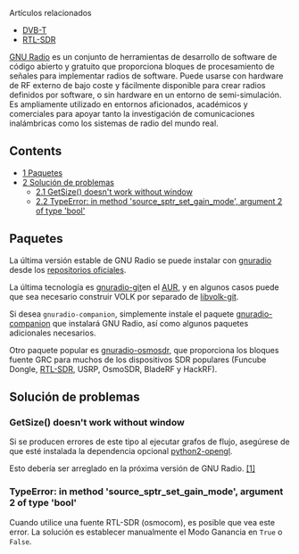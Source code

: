 Artículos relacionados

*   [DVB-T](/index.php/DVB-T "DVB-T")
*   [RTL-SDR](/index.php/RTL-SDR "RTL-SDR")

[GNU Radio](https://wiki.gnuradio.org/index.php/Main_Page) es un conjunto de herramientas de desarrollo de software de código abierto y gratuito que proporciona bloques de procesamiento de señales para implementar radios de software. Puede usarse con hardware de RF externo de bajo coste y fácilmente disponible para crear radios definidos por software, o sin hardware en un entorno de semi-simulación. Es ampliamente utilizado en entornos aficionados, académicos y comerciales para apoyar tanto la investigación de comunicaciones inalámbricas como los sistemas de radio del mundo real.

## Contents

*   [1 Paquetes](#Paquetes)
*   [2 Solución de problemas](#Soluci.C3.B3n_de_problemas)
    *   [2.1 GetSize() doesn't work without window](#GetSize.28.29_doesn.27t_work_without_window)
    *   [2.2 TypeError: in method 'source_sptr_set_gain_mode', argument 2 of type 'bool'](#TypeError:_in_method_.27source_sptr_set_gain_mode.27.2C_argument_2_of_type_.27bool.27)

## Paquetes

La última versión estable de GNU Radio se puede instalar con [gnuradio](https://www.archlinux.org/packages/?name=gnuradio) desde los [repositorios oficiales](/index.php/Official_repositories_(Espa%C3%B1ol) "Official repositories (Español)").

La última tecnología es [gnuradio-git](https://aur.archlinux.org/packages/gnuradio-git/)en el [AUR](/index.php/AUR "AUR"), y en algunos casos puede que sea necesario construir VOLK por separado de [libvolk-git](https://aur.archlinux.org/packages/libvolk-git/).

Si desea `gnuradio-companion`, simplemente instale el paquete [gnuradio-companion](https://www.archlinux.org/packages/?name=gnuradio-companion) que instalará GNU Radio, así como algunos paquetes adicionales necesarios.

Otro paquete popular es [gnuradio-osmosdr](https://www.archlinux.org/packages/?name=gnuradio-osmosdr), que proporciona los bloques fuente GRC para muchos de los dispositivos SDR populares (Funcube Dongle, [RTL-SDR](/index.php/RTL-SDR "RTL-SDR"), USRP, OsmoSDR, BladeRF y HackRF).

## Solución de problemas

### GetSize() doesn't work without window

Si se producen errores de este tipo al ejecutar grafos de flujo, asegúrese de que esté instalada la dependencia opcional [python2-opengl](https://www.archlinux.org/packages/?name=python2-opengl).

Esto debería ser arreglado en la próxima versión de GNU Radio. [[1]](https://bbs.archlinux.org/viewtopic.php?id=182732)

### TypeError: in method 'source_sptr_set_gain_mode', argument 2 of type 'bool'

Cuando utilice una fuente RTL-SDR (osmocom), es posible que vea este error. La solución es establecer manualmente el Modo Ganancia en `True` o `False`.